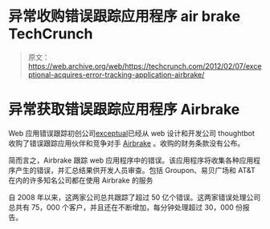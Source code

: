 # 异常收购错误跟踪应用程序 air brake TechCrunch

> 原文：<https://web.archive.org/web/https://techcrunch.com/2012/02/07/exceptional-acquires-error-tracking-application-airbrake/>

# 异常获取错误跟踪应用程序 Airbrake

Web 应用错误跟踪初创公司[exceptual](https://web.archive.org/web/20221005184609/http://www.exceptional.io/)已经从 web 设计和开发公司 thoughtbot 收购了错误跟踪应用伙伴和竞争对手 [Airbrake](https://web.archive.org/web/20221005184609/http://airbrakeapp.com/pages/home) 。收购的财务条款没有公布。

简而言之，Airbrake 跟踪 web 应用程序中的错误。该应用程序将收集各种应用程序产生的错误，并汇总结果供开发人员审查。包括 Groupon、易贝广场和 AT&T 在内的许多知名公司都在使用 Airbrake 的服务

自 2008 年以来，这两家公司总共跟踪了超过 50 亿个错误。这两家错误处理公司总共有 75，000 个客户，并且还在不断增加，每分钟处理超过 30，000 份报告。